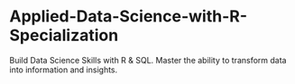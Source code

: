 # Applied-Data-Science-with-R-Specialization
Build Data Science Skills with R &amp; SQL. Master the ability to transform data into information and insights.

